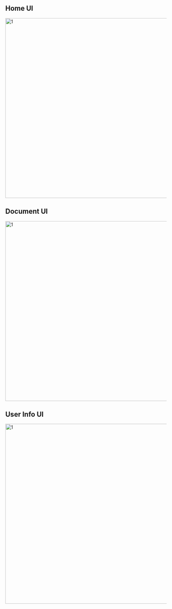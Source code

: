 
## Home UI 
<img width="560" alt="1" src="https://freeimage.host/i/Xq7dMu](https://iili.io/Xq7dMu.png">

## Document UI 
<img width="560" alt="1" src="https://iili.io/Xq7B9V.png">

## User Info UI 
<img width="560" alt="1" src="https://freeimage.host/i/Xq7FFj](https://iili.io/Xq7FFj.png">

